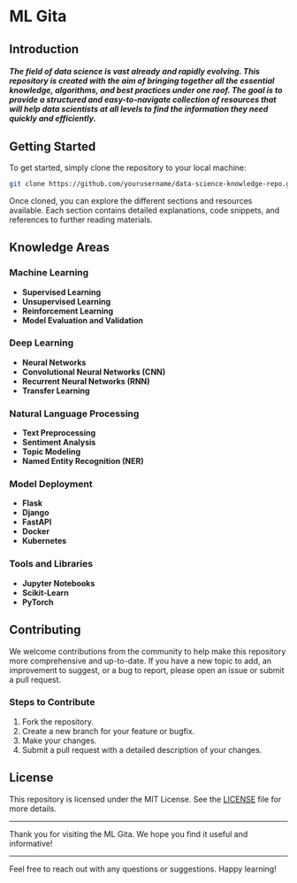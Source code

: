 <h1>ML Gita</h1>


## Introduction

<h5>The field of data science is vast already and rapidly evolving. This repository is created with the aim of bringing together all the essential knowledge, algorithms, and best practices under one roof. The goal is to provide a structured and easy-to-navigate collection of resources that will help data scientists at all levels to find the information they need quickly and efficiently.</h5>




## Getting Started

To get started, simply clone the repository to your local machine:

```sh
git clone https://github.com/yourusername/data-science-knowledge-repo.git
```

Once cloned, you can explore the different sections and resources available. Each section contains detailed explanations, code snippets, and references to further reading materials.

## Knowledge Areas

### Machine Learning

- **Supervised Learning**
- **Unsupervised Learning**
- **Reinforcement Learning**
- **Model Evaluation and Validation**

### Deep Learning

- **Neural Networks**
- **Convolutional Neural Networks (CNN)**
- **Recurrent Neural Networks (RNN)**
- **Transfer Learning**

### Natural Language Processing

- **Text Preprocessing**
- **Sentiment Analysis**
- **Topic Modeling**
- **Named Entity Recognition (NER)**


### Model Deployment

- **Flask**
- **Django**
- **FastAPI**
- **Docker**
- **Kubernetes**

### Tools and Libraries

- **Jupyter Notebooks**
- **Scikit-Learn**
- **PyTorch**

## Contributing

We welcome contributions from the community to help make this repository more comprehensive and up-to-date. If you have a new topic to add, an improvement to suggest, or a bug to report, please open an issue or submit a pull request.

### Steps to Contribute

1. Fork the repository.
2. Create a new branch for your feature or bugfix.
3. Make your changes.
4. Submit a pull request with a detailed description of your changes.

## License

This repository is licensed under the MIT License. See the [LICENSE](LICENSE) file for more details.

---

Thank you for visiting the ML Gita. We hope you find it useful and informative!

---

Feel free to reach out with any questions or suggestions. Happy learning!

